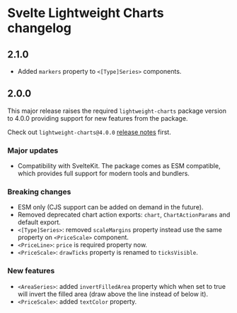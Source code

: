 # Svelte Lightweight Charts changelog

## 2.1.0

- Added `markers` property to `<[Type]Series>` components.

## 2.0.0

This major release raises the required `lightweight-charts` package version to 4.0.0 providing support for new features from the package.

Check out `lightweight-charts@4.0.0` [release notes](https://github.com/tradingview/lightweight-charts/releases/tag/v4.0.0) first.

### Major updates

- Compatibility with SvelteKit. The package comes as ESM compatible, which provides full support for modern tools and bundlers.

### Breaking changes

- ESM only (CJS support can be added on demand in the future).
- Removed deprecated chart action exports: `chart`, `ChartActionParams` and default export.
- `<[Type]Series>`: removed `scaleMargins` property instead use the same property on `<PriceScale>` component.
- `<PriceLine>`: `price` is required property now.
- `<PriceScale>`: `drawTicks` property is renamed to `ticksVisible`.

### New features

- `<AreaSeries>`: added `invertFilledArea` property which when set to true will invert the filled area (draw above the line instead of below it).
- `<PriceScale>`: added `textColor` property.
